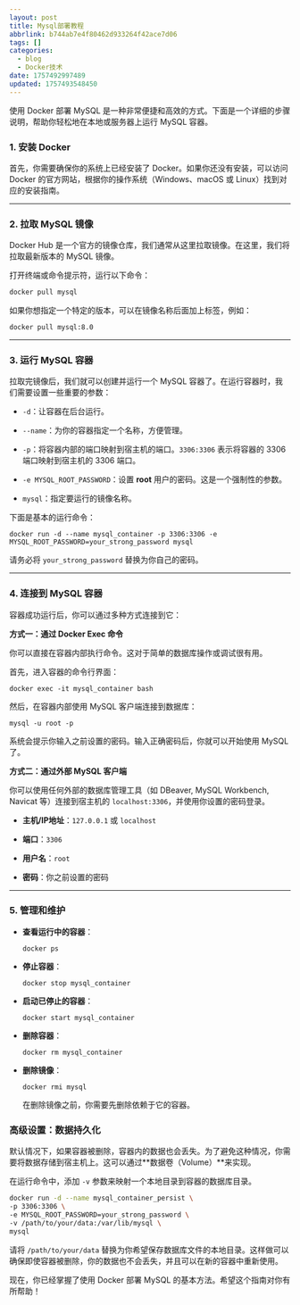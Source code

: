 ```yaml
---
layout: post
title: Mysql部署教程
abbrlink: b744ab7e4f80462d933264f42ace7d06
tags: []
categories:
  - blog
  - Docker技术
date: 1757492997489
updated: 1757493548450
---
```


使用 Docker 部署 MySQL 是一种非常便捷和高效的方式。下面是一个详细的步骤说明，帮助你轻松地在本地或服务器上运行 MySQL 容器。

### 1. 安装 Docker

首先，你需要确保你的系统上已经安装了 Docker。如果你还没有安装，可以访问 Docker 的官方网站，根据你的操作系统（Windows、macOS 或 Linux）找到对应的安装指南。

***

### 2. 拉取 MySQL 镜像

Docker Hub 是一个官方的镜像仓库，我们通常从这里拉取镜像。在这里，我们将拉取最新版本的 MySQL 镜像。

打开终端或命令提示符，运行以下命令：

```bash
docker pull mysql
```

如果你想指定一个特定的版本，可以在镜像名称后面加上标签，例如：

```bash
docker pull mysql:8.0
```

***

### 3. 运行 MySQL 容器

拉取完镜像后，我们就可以创建并运行一个 MySQL 容器了。在运行容器时，我们需要设置一些重要的参数：

- `-d`：让容器在后台运行。

- `--name`：为你的容器指定一个名称，方便管理。

- `-p`：将容器内部的端口映射到宿主机的端口。`3306:3306` 表示将容器的 3306 端口映射到宿主机的 3306 端口。

- `-e MYSQL_ROOT_PASSWORD`：设置 **root** 用户的密码。这是一个强制性的参数。

- `mysql`：指定要运行的镜像名称。

下面是基本的运行命令：

```
docker run -d --name mysql_container -p 3306:3306 -e MYSQL_ROOT_PASSWORD=your_strong_password mysql
```

请务必将 `your_strong_password` 替换为你自己的密码。

***

### 4. 连接到 MySQL 容器

容器成功运行后，你可以通过多种方式连接到它：

**方式一：通过 Docker Exec 命令**

你可以直接在容器内部执行命令。这对于简单的数据库操作或调试很有用。

首先，进入容器的命令行界面：

```
docker exec -it mysql_container bash
```

然后，在容器内部使用 MySQL 客户端连接到数据库：

```
mysql -u root -p
```

系统会提示你输入之前设置的密码。输入正确密码后，你就可以开始使用 MySQL 了。

**方式二：通过外部 MySQL 客户端**

你可以使用任何外部的数据库管理工具（如 DBeaver, MySQL Workbench, Navicat 等）连接到宿主机的 `localhost:3306`，并使用你设置的密码登录。

- **主机/IP地址**：`127.0.0.1` 或 `localhost`

- **端口**：`3306`

- **用户名**：`root`

- **密码**：你之前设置的密码

***

### 5. 管理和维护

- **查看运行中的容器**：

  ```
  docker ps
  ```

- **停止容器**：

  ```
  docker stop mysql_container
  ```

- **启动已停止的容器**：

  ```
  docker start mysql_container
  ```

- **删除容器**：

  ```
  docker rm mysql_container
  ```

- **删除镜像**：

  ```
  docker rmi mysql
  ```

  在删除镜像之前，你需要先删除依赖于它的容器。

### 高级设置：数据持久化

默认情况下，如果容器被删除，容器内的数据也会丢失。为了避免这种情况，你需要将数据存储到宿主机上。这可以通过\*\*数据卷（Volume）\*\*来实现。

在运行命令中，添加 `-v` 参数来映射一个本地目录到容器的数据库目录。

```bash
docker run -d --name mysql_container_persist \
-p 3306:3306 \
-e MYSQL_ROOT_PASSWORD=your_strong_password \
-v /path/to/your/data:/var/lib/mysql \
mysql
```

请将 `/path/to/your/data` 替换为你希望保存数据库文件的本地目录。这样做可以确保即使容器被删除，你的数据也不会丢失，并且可以在新的容器中重新使用。

现在，你已经掌握了使用 Docker 部署 MySQL 的基本方法。希望这个指南对你有所帮助！

